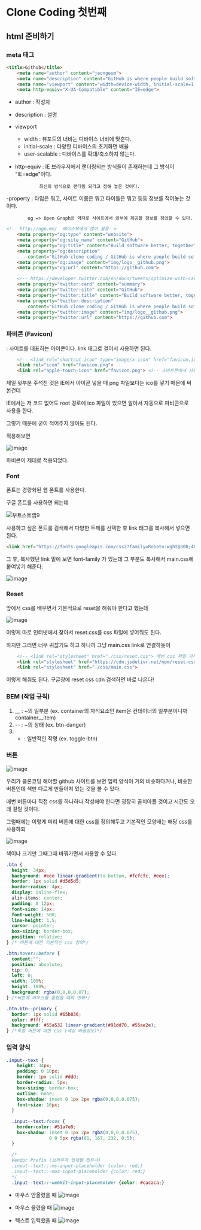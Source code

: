 # Clone Coding 첫번째

## html 준비하기

### meta 태그

```html
<title>Github</title>
    <meta name="author" content="jeongeum">
    <meta name="description" content="GitHub is where people build software. More than 31 million people use GitHub to discover, fork, and contribute to over 100 million projects."> 
    <meta name="viewport" content="width=device-width, initial-scale=1, user-scalable=no, maximim-scale=1, minimim-scale=1">
    <meta http-equiv="X-UA-Compatible" content="IE=edge">
```

- author : 작성자
- description : 설명
- viewport 
    - width : 뷰포트의 너비는 디바이스 너비에 맞춘다.
    - initial-scale : 다양한 디바이스의 초기화면 배율
    - user-scalable : 디바이스를 확대/축소하지 않는다.
- http-equiv : IE 브라우저에서 랜더링되는 방식들이 존재하는데 그 방식이 "IE=edge"이다.

               최신의 방식으로 랜더링 되라고 정해 놓은 것이다.
-property : 타입은 뭐고, 사이트 이름은 뭐고 타이틀은 뭐고 등등 정보를 적어놓는 것이다.

            og => Open Graph의 약자로 사이트에서 외부에 제공할 정보를 정의할 수 있다.
```html
<!-- http://ogp.me/  페이스북에서 많이 활용-->
    <meta property="og:type" content="website">
    <meta property="og:site_name" content="GitHub">
    <meta property="og:title" content="Build software better, together">
    <meta property="og:description"
        content="GitHub clone coding / GitHub is where people build software. More than 31 million people use GitHub to discover, fork, and contribute to over 100 million projects.">
    <meta property="og:image" content="img/logo__github.png">
    <meta property="og:url" content="https://github.com">

    <!-- https://developer.twitter.com/en/docs/tweets/optimize-with-cards/guides/getting-started.html  트위터에서 활용-->
    <meta property="twitter:card" content="summary">
    <meta property="twitter:site" content="GitHub">
    <meta property="twitter:title" content="Build software better, together">
    <meta property="twitter:description"
        content="GitHub clone coding / GitHub is where people build software. More than 31 million people use GitHub to discover, fork, and contribute to over 100 million projects.">
    <meta property="twitter:image" content="img/logo__github.png">
    <meta property="twitter:url" content="https://github.com">
```

### 파비콘 (Favicon)
: 사이트를 대표하는 아이콘이다.
link 태그로 걸어서 사용하면 된다.

```html
    <!-- <link rel="shortcut icon" type="image/x-icon" href="favicon.ico"> -->
    <link rel="icon" href="favicon.png">
    <link rel="apple-touch-icon" href="favicon.png"> <!-- 스마트폰에서 사용할 수 있다. -->
```

제일 윗부분 주석친 것은 IE에서 아이콘 넣을 때 png 파일보다는 ico를 넣기 때문에 써본건데

IE에서는 저 코드 없어도 root 경로에 ico 파일이 있으면 알아서 자동으로 파비콘으로 사용을 한다.

그렇기 때문에 굳이 적어주지 않아도 된다.

적용해보면

![image](https://user-images.githubusercontent.com/77143425/145028662-c99e7709-672f-4acf-9200-564ed0f99378.png)

파비콘이 제대로 적용되었다.


### Font

폰트는 경량화된 웹 폰트를 사용한다.

구글 폰트를 사용하면 되는데 

![부트스트랩9](https://user-images.githubusercontent.com/77143425/145043725-169e214d-6a6c-469b-ad75-05ef4821c810.gif)

사용하고 싶은 폰트를 검색해서 다양한 두께를 선택한 후 link 태그를 복사해서 넣으면 된다.

```html
<link href="https://fonts.googleapis.com/css2?family=Roboto:wght@300;400;500&display=swap" rel="stylesheet">
```

그 후, 복사했던 link 밑에 보면 font-family 가 있는데 그 부분도 복사해서 main.css에 붙여넣기 해준다.

![image](https://user-images.githubusercontent.com/77143425/145044129-375c9e07-8f03-49cf-a5e4-ef706234f72c.png)


### Reset

앞에서 css를 배우면서 기본적으로 reset을 해줘야 한다고 했는데 

![image](https://user-images.githubusercontent.com/77143425/145044471-a877f76e-2489-4aa5-96e8-49616e89b900.png)

이렇게 따로 인터넷에서 찾아서 reset.css를 css 파일에 넣어줘도 된다.

하지만 그러면 너무 귀찮기도 하고 하니까 그냥 main.css link로 연결하듯이 

```html
    <!-- <link rel="stylesheet" href="./css/reset.css"> 매번 css 파일 가져와야 하니까 불편함-->
    <link rel="stylesheet" href="https://cdn.jsdelivr.net/npm/reset-css@4.0.1/reset.css">
    <link rel="stylesheet" href="./css/main.css">
```

이렇게 해줘도 된다. 구글창에 reset css cdn 검색하면 바로 나온다!

### BEM (작업 규칙)
1. __ : ~의 일부분 (ex. container의 자식요소인 item은 컨테이너의 일부분이니까 container__item)
2. -- : ~의 상태 (ex. btn-danger)
3. - : 일반적인 작명 (ex. toggle-btn)

### 버튼

![image](https://user-images.githubusercontent.com/77143425/145035467-3731c07e-c750-499b-a9a3-9804be9d93b0.png)

우리가 클론코딩 해야할 github 사이트를 보면 입력 양식이 거의 비슷하다거나, 비슷한 버튼인데 색만 다르게 만들어져 있는 것을 볼 수 있다.

매번 버튼마다 직접 css를 하나하나 작성해야 한다면 굉장히 골치아플 것이고 시간도 오래 걸릴 것이다.

그럴때에는 
이렇게 미리 버튼에 대한 css를 정의해두고 기본적인 모양새는 해당 css를 사용하되 

![image](https://user-images.githubusercontent.com/77143425/145035195-fbe0111c-ed6e-4aa0-947d-7a3c002e3f3f.png)

색이나 크기만 그때그때 바꿔가면서 사용할 수 있다.

```css
.btn {
  height: 34px;
  background: #eee linear-gradient(to bottom, #fcfcfc, #eee);
  border: 1px solid #d5d5d5;
  border-radius: 4px;
  display: inline-flex;
  alin-items: center;
  padding: 0 12px;
  font-size: 14px;
  font-weight: 500;
  line-height: 1.5;
  cursor: pointer;
  box-sizing: border-box;
  position: relative;
} /* 버튼에 대한 기본적인 css 정의*/

.btn:hover::before {
  content:"";
  position: absolute;
  tip: 0;
  left: 0;
  width: 100%;
  height: 100%;
  background: rgba(0,0,0,0.07);
} /*버튼에 마우스를 올렸을 때의 변화*/

.btn.btn--primary {
  border: 1px solid #65b836;
  color: #fff;
  background: #55a532 linear-gradient(#91dd70, #55ae2e);
} /*특정 버튼에 대한 css (색상 바꿈정도)*/
```

### 입력 양식

```css
.input--text {
    height: 34px;
    padding: 0 10px;
    border: 1px solid #ddd;
    border-radius: 5px;
    box-sizing: border-box;
    outline: none;
    box-shadow: inset 0 1px 2px rgba(0,0,0,0.075);
    font-size: 16px;
  }
  
  .input--text:focus {
    border-color: #51a7e8;
    box-shadow: inset 0 1px 2px rgba(0,0,0,0.075), 
                0 0 5px rgba(81, 167, 232, 0.5);
  }
  
  /* 
  Vendor Prefix (브라우저 업체별 접두사)
  .input--text::-ms-input-placeholder {color: red;}
  .input--text::-moz-input-placeholder {color: red;}
  */
  .input--text::-webkit-input-placeholder {color: #cacaca;}
```

- 마우스 안올렸을 때
![image](https://user-images.githubusercontent.com/77143425/145045918-b5ffab37-8107-4c5f-bd98-e0b55a085f98.png)

- 마우스 올렸을 때
![image](https://user-images.githubusercontent.com/77143425/145046109-5600246e-42d1-4484-850e-d3d6ed2418ea.png)

- 텍스트 입력했을 때
![image](https://user-images.githubusercontent.com/77143425/145046210-80e91f56-758d-4ecb-9662-7e2aa0b058e3.png)
